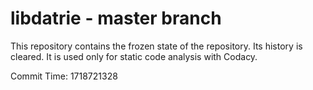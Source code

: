 # libdatrie - master branch

This repository contains the frozen state of the repository.
Its history is cleared. It is used only for static code
analysis with Codacy.

Commit Time: 1718721328